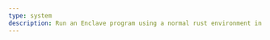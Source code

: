 ```yaml
---
type: system
description: Run an Enclave program using a normal rust environment in a non verifiable way
---
```

